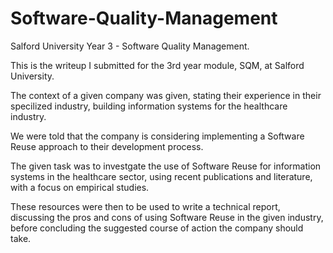 # Software-Quality-Management
Salford University Year 3 - Software Quality Management. 


This is the writeup I submitted for the 3rd year module, SQM, at Salford University. 

The context of a given company was given, stating their experience in their specilized industry, building information systems for the healthcare industry. 

We were told that the company is considering implementing a Software Reuse approach to their development process. 

The given task was to investgate the use of Software Reuse for information systems in the healthcare sector, using recent publications and literature, with a focus on empirical studies.

These resources were then to be used to write a technical report, discussing the pros and cons of using Software Reuse in the given industry, before concluding the suggested course of action the company should take. 
